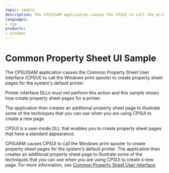 ```yaml
---
topic: sample
description: The CPSUISAM application causes the CPSUI to call the print spooler to create property sheet pages for the default printer.
languages:
- cpp
products:
- windows
---
```


<!---
    name: Common Property Sheet User Interface (CPSUI) Sample
    platform: Application
    language: cpp
    category: Print
    description: The CPSUISAM application causes the CPSUI to call the print spooler to create property sheet pages for the default printer.
    samplefwlink: http://go.microsoft.com/fwlink/p/?LinkId=617940
--->

# Common Property Sheet UI Sample

The CPSUISAM application causes the Common Property Sheet User Interface (CPSUI) to call the Windows print spooler to create property sheet pages for the system's default printer.

Printer interface DLLs must not perform this action and this sample shows how create property sheet pages for a printer.

The application then creates an additional property sheet page to illustrate some of the techniques that you can use when you are using CPSUI to create a new page.

CPSUI is a user-mode DLL that enables you to create property sheet pages that have a standard appearance.

CPSUIAM causes CPSUI to call the Windows print spooler to create property sheet pages for the system's default printer. The application then creates an additional property sheet page to illustrate some of the techniques that you can use when you are using CPSUI to create a new page. For more information, see [Common Property Sheet User Interface](http://msdn.microsoft.com/en-us/library/windows/hardware/ff546163(v=vs.85).aspx).
